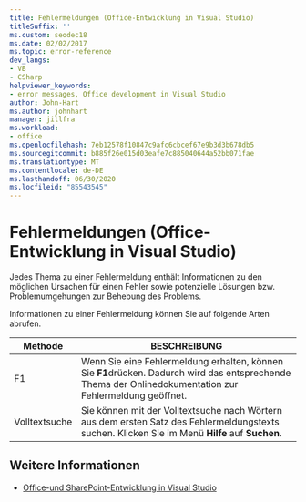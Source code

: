 ```yaml
---
title: Fehlermeldungen (Office-Entwicklung in Visual Studio)
titleSuffix: ''
ms.custom: seodec18
ms.date: 02/02/2017
ms.topic: error-reference
dev_langs:
- VB
- CSharp
helpviewer_keywords:
- error messages, Office development in Visual Studio
author: John-Hart
ms.author: johnhart
manager: jillfra
ms.workload:
- office
ms.openlocfilehash: 7eb12578f10847c9afc6cbcef67e9b3d3b678db5
ms.sourcegitcommit: b885f26e015d03eafe7c885040644a52bb071fae
ms.translationtype: MT
ms.contentlocale: de-DE
ms.lasthandoff: 06/30/2020
ms.locfileid: "85543545"
---
```

# <a name="error-messages-office-development-in-visual-studio"></a>Fehlermeldungen (Office-Entwicklung in Visual Studio)
  Jedes Thema zu einer Fehlermeldung enthält Informationen zu den möglichen Ursachen für einen Fehler sowie potenzielle Lösungen bzw. Problemumgehungen zur Behebung des Problems.

 Informationen zu einer Fehlermeldung können Sie auf folgende Arten abrufen.

|Methode|BESCHREIBUNG|
|-|-|
|F1|Wenn Sie eine Fehlermeldung erhalten, können Sie **F1**drücken. Dadurch wird das entsprechende Thema der Onlinedokumentation zur Fehlermeldung geöffnet.|
|Volltextsuche|Sie können mit der Volltextsuche nach Wörtern aus dem ersten Satz des Fehlermeldungstexts suchen. Klicken Sie im Menü **Hilfe** auf **Suchen**.|

## <a name="see-also"></a>Weitere Informationen
- [Office-und SharePoint-Entwicklung in Visual Studio](../vsto/office-and-sharepoint-development-in-visual-studio.md)
